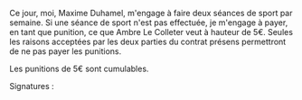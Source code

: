 Ce jour, moi, Maxime Duhamel, m'engage à faire deux séances de sport par semaine. Si une séance de sport n'est pas effectuée, je m'engage à payer, en tant que punition, ce que Ambre Le Colleter veut à hauteur de 5€. Seules les raisons acceptées par les deux parties du contrat présens permettront de ne pas payer les punitions.

Les punitions de 5€ sont cumulables.

Signatures :